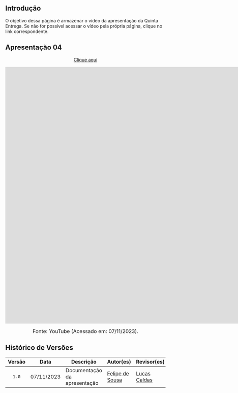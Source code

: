 ## Introdução

O objetivo dessa página é armazenar o vídeo da apresentação da Quinta Entrega. Se não for possível acessar o vídeo pela própria página, clique no link correspondente.

## Apresentação 04

<p style="text-align: center"><a href="https://youtu.be/ia9tRzHMLYA" target="blanket">Clique aqui</a></p>

<p style="text-align: center"><iframe width="1864" height="808" src="https://www.youtube.com/embed/ia9tRzHMLYA" title="Apresentação 5 IHC SEI GDF" frameborder="0" allow="accelerometer; autoplay; clipboard-write; encrypted-media; gyroscope; picture-in-picture; web-share" allowfullscreen></iframe></p>

<font size="3"><p style="text-align: center">Fonte: YouTube (Acessado em: 07/11/2023).</p></font>


## Histórico de Versões

| Versão | Data       | Descrição                    | Autor(es)                                     | Revisor(es) |
| :------: | :----------: | ---------------------------- | --------------------------------------------- | ----------- |
| `1.0`    | 07/11/2023 | Documentação da apresentação | [Felipe de Sousa](https://github.com/fsousac) | [Lucas Caldas](https://github.com/lucascaldasb)
